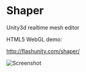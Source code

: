 # Shaper
Unity3d realtime mesh editor

HTML5 WebGL demo:

http://flashunity.com/shaper/

![Screenshot](http://flashunity.com/assets/shaper/2.jpg)